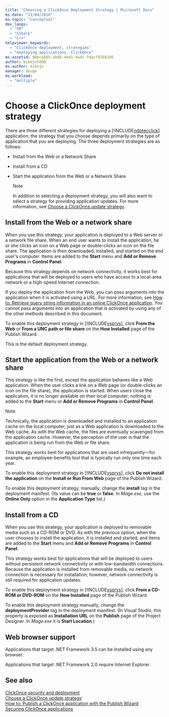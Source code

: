 ```yaml
---
title: "Choosing a ClickOnce Deployment Strategy | Microsoft Docs"
ms.date: "11/04/2016"
ms.topic: "conceptual"
dev_langs: 
  - "VB"
  - "CSharp"
  - "C++"
helpviewer_keywords: 
  - "ClickOnce deployment, strategies"
  - "deploying applications, ClickOnce"
ms.assetid: 98bcab65-ab8b-4ed1-9adc-fdacf92b8106
author: mikejo5000
ms.author: mikejo
manager: douge
ms.workload: 
  - "multiple"
---
```

# Choose a ClickOnce deployment strategy
There are three different strategies for deploying a [!INCLUDE[ndptecclick](../deployment/includes/ndptecclick_md.md)] application; the strategy that you choose depends primarily on the type of application that you are deploying. The three deployment strategies are as follows:  
  
-   Install from the Web or a Network Share  
  
-   Install from a CD  
  
-   Start the application from the Web or a Network Share  
  
    > [!NOTE]
    >  In addition to selecting a deployment strategy, you will also want to select a strategy for providing application updates. For more information, see [Choose a ClickOnce update strategy](../deployment/choosing-a-clickonce-update-strategy.md).  
  
## Install from the Web or a network share  
 When you use this strategy, your application is deployed to a Web server or a network file share. When an end user wants to install the application, he or she clicks an icon on a Web page or double-clicks an icon on the file share. The application is then downloaded, installed, and started on the end user's computer. Items are added to the **Start** menu and **Add or Remove Programs** in **Control Panel**.  
  
 Because this strategy depends on network connectivity, it works best for applications that will be deployed to users who have access to a local-area network or a high-speed Internet connection.  
  
 If you deploy the application from the Web, you can pass arguments into the application when it is activated using a URL. For more information, see [How to: Retrieve query string information in an online ClickOnce application](../deployment/how-to-retrieve-query-string-information-in-an-online-clickonce-application.md). You cannot pass arguments into an application that is activated by using any of the other methods described in this document.  
  
 To enable this deployment strategy in [!INCLUDE[vsprvs](../code-quality/includes/vsprvs_md.md)], click **From the Web** or **From a UNC path or file share** on the **How Installed** page of the Publish Wizard.  
  
 This is the default deployment strategy.  
  
## Start the application from the Web or a network share  
 This strategy is like the first, except the application behaves like a Web application. When the user clicks a link on a Web page (or double-clicks an icon on the file share), the application is started. When users close the application, it is no longer available on their local computer; nothing is added to the **Start** menu or **Add or Remove Programs** in **Control Panel**.  
  
> [!NOTE]
>  Technically, the application is downloaded and installed to an application cache on the local computer, just as a Web application is downloaded to the Web cache. As with the Web cache, the files are eventually scavenged from the application cache. However, the perception of the user is that the application is being run from the Web or file share.  
  
 This strategy works best for applications that are used infrequently—for example, an employee-benefits tool that is typically run only one time each year.  
  
 To enable this deployment strategy in [!INCLUDE[vsprvs](../code-quality/includes/vsprvs_md.md)], click **Do not install the application** on the **Install or Run From Web** page of the Publish Wizard.  
  
 To enable this deployment strategy, manually, change the **install** tag in the deployment manifest. (Its value can be **true** or **false**. In *Mage.exe*, use the **Online Only** option in the **Application Type** list.)  

## Install from a CD  
 When you use this strategy, your application is deployed to removable media such as a CD-ROM or DVD. As with the previous option, when the user chooses to install the application, it is installed and started, and items are added to the **Start** menu and **Add or Remove Programs** in **Control Panel**.  
  
 This strategy works best for applications that will be deployed to users without persistent network connectivity or with low-bandwidth connections. Because the application is installed from removable media, no network connection is necessary for installation; however, network connectivity is still required for application updates.  
  
 To enable this deployment strategy in [!INCLUDE[vsprvs](../code-quality/includes/vsprvs_md.md)], click **From a CD-ROM or DVD-ROM** on the **How Installed** page of the Publish Wizard.  
  
 To enable this deployment strategy manually, change the **deploymentProvider** tag in the deployment manifest. (In Visual Studio, this property is exposed as **Installation URL** on the **Publish** page of the Project Designer. In *Mage.exe* it is **Start Location**.)  
  
## Web browser support  
 Applications that target .NET Framework 3.5 can be installed using any browser.  
  
 Applications that target .NET Framework 2.0 require Internet Explorer.  
  
## See also  
 [ClickOnce security and deployment](../deployment/clickonce-security-and-deployment.md)   
 [Choose a ClickOnce update strategy](../deployment/choosing-a-clickonce-update-strategy.md)   
 [How to: Publish a ClickOnce application with the Publish Wizard](../deployment/how-to-publish-a-clickonce-application-using-the-publish-wizard.md)   
 [Securing ClickOnce applications](../deployment/securing-clickonce-applications.md)